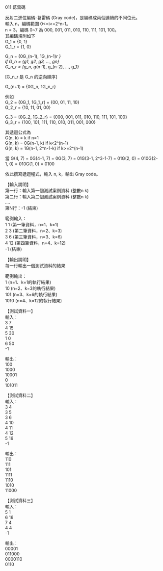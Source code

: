 011 葛雷碼  
  
反射二進位編碼-葛雷碼 (Gray code)，是編碼成兩個連續的不同位元。  
輸入 n，編碼範圍 0<=i<=2^n-1。  
n = 3，編碼 0~7 為 000, 001, 011, 010, 110, 111, 101, 100。  
其編碼規則如下  
G_1 = {0, 1}  
G_1_r = {1, 0}  
  
G_n = {0G_(n-1), 1G_(n-1)_r }  
if G_n = {g1, g2, g3, ..., gn}  
G_n_r = {g_n, g_(n-1), g_(n-2), ..., g_1}  
  
[G_n_r 是 G_n 的逆向順序]  
  
G_(n+1) = {0G_n, 1G_n_r}  
  
例如  
G_2 = {0G_1, 1G_1_r} = {00, 01, 11, 10}  
G_2_r = {10, 11, 01, 00}  
  
G_3 = {0G_2, 1G_2_r} = {000, 001, 011, 010, 110, 111, 101, 100}  
G_3_r = {100, 101, 111, 110, 010, 011, 001, 000}  
  
其遞迴公式為  
G(n, k) = k if n=1  
G(n, k) = 0G(n-1, k) if k<2^(n-1)  
G(n, k) = 1G(n-1, 2^n-1-k) if k>=2^(n-1)  
  
當 G(4, 7) = 0G(4-1, 7) = 0G(3, 7) = 01G(3-1, 2^3-1-7) = 01G(2, 0) = 010G(2-1, 0) = 010G(1, 0) = 0100  
  
依此撰寫遞迴程式，輸入 n, k，輸出 Gray code。  
  
【輸入說明】  
第一行：輸入第一個測試案例資料 (整數n k)  
第二行：輸入第二個測試案例資料 (整數n k)  
....  
第N行：-1 (結束)  
  
範例輸入：  
1 1 (第一筆資料，n=1、k=1)  
2 3 (第二筆資料，n=2、k=3)  
3 6 (第三筆資料，n=3、k=6)  
4 12 (第四筆資料，n=4、k=12)  
-1 (結束)  
  
【輸出說明】  
每一行輸出一個測試資料的結果  
  
範例輸出：  
1 (n=1、k=1的執行結果)  
10 (n=2、k=3的執行結果)  
101 (n=3、k=6的執行結果)  
1010 (n=4、k=12的執行結果)  
  
【測試資料一】  
輸入：  
3 7  
4 15  
5 30  
1 0  
6 50  
-1  
  
輸出：  
100  
1000  
10001  
0  
101011  
  
【測試資料二】  
輸入：  
3 4  
3 5  
3 6  
4 10  
4 11  
4 12  
5 16  
-1  
  
輸出：  
110  
111  
101  
1111  
1110  
1010  
11000  
  
【測試資料三】  
輸入：  
5 1  
6 16  
7 4  
4 4  
-1  
  
輸出：  
00001  
011000  
0000110  
0110  
